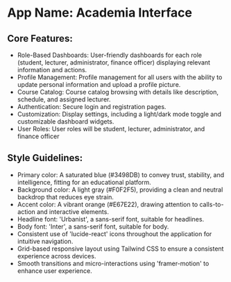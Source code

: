 # **App Name**: Academia Interface

## Core Features:

- Role-Based Dashboards: User-friendly dashboards for each role (student, lecturer, administrator, finance officer) displaying relevant information and actions.
- Profile Management: Profile management for all users with the ability to update personal information and upload a profile picture.
- Course Catalog: Course catalog browsing with details like description, schedule, and assigned lecturer.
- Authentication: Secure login and registration pages.
- Customization: Display settings, including a light/dark mode toggle and customizable dashboard widgets.
- User Roles: User roles will be student, lecturer, administrator, and finance officer

## Style Guidelines:

- Primary color: A saturated blue (#3498DB) to convey trust, stability, and intelligence, fitting for an educational platform.
- Background color: A light gray (#F0F2F5), providing a clean and neutral backdrop that reduces eye strain.
- Accent color: A vibrant orange (#E67E22), drawing attention to calls-to-action and interactive elements.
- Headline font: 'Urbanist', a sans-serif font, suitable for headlines.
- Body font: 'Inter', a sans-serif font, suitable for body.
- Consistent use of 'lucide-react' icons throughout the application for intuitive navigation.
- Grid-based responsive layout using Tailwind CSS to ensure a consistent experience across devices.
- Smooth transitions and micro-interactions using 'framer-motion' to enhance user experience.